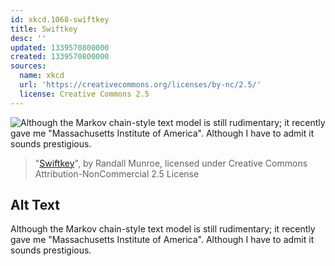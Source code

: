 ```yaml
---
id: xkcd.1068-swiftkey
title: Swiftkey
desc: ''
updated: 1339570800000
created: 1339570800000
sources:
  name: xkcd
  url: 'https://creativecommons.org/licenses/by-nc/2.5/'
  license: Creative Commons 2.5
---
```

![Although the Markov chain-style text model is still rudimentary; it recently gave me "Massachusetts Institute of America". Although I have to admit it sounds prestigious.](https://imgs.xkcd.com/comics/swiftkey.png)
> "[Swiftkey](https://xkcd.com/1068/)", by Randall Munroe, licensed under Creative Commons Attribution-NonCommercial 2.5 License

## Alt Text
Although the Markov chain-style text model is still rudimentary; it recently gave me "Massachusetts Institute of America". Although I have to admit it sounds prestigious.
